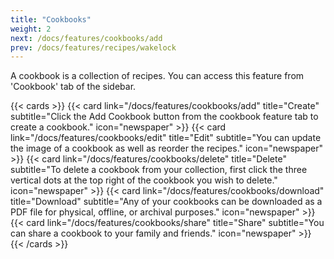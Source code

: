```yaml
---
title: "Cookbooks"
weight: 2
next: /docs/features/cookbooks/add
prev: /docs/features/recipes/wakelock
---
```


A cookbook is a collection of recipes. You can access this feature from 'Cookbook' tab of the sidebar.

{{< cards >}}
    {{< card link="/docs/features/cookbooks/add"
        title="Create"
        subtitle="Click the Add Cookbook button from the cookbook feature tab to create a cookbook."
        icon="newspaper" >}}
    {{< card link="/docs/features/cookbooks/edit"
            title="Edit"
            subtitle="You can update the image of a cookbook as well as reorder the recipes."
            icon="newspaper" >}}
    {{< card link="/docs/features/cookbooks/delete"
            title="Delete"
            subtitle="To delete a cookbook from your collection, first click the three vertical dots at the top right of the cookbook you wish to delete."
            icon="newspaper" >}}
    {{< card link="/docs/features/cookbooks/download"
            title="Download"
            subtitle="Any of your cookbooks can be downloaded as a PDF file for physical, offline, or archival purposes."
            icon="newspaper" >}}
    {{< card link="/docs/features/cookbooks/share"
            title="Share"
            subtitle="You can share a cookbook to your family and friends."
            icon="newspaper" >}}
{{< /cards >}}

